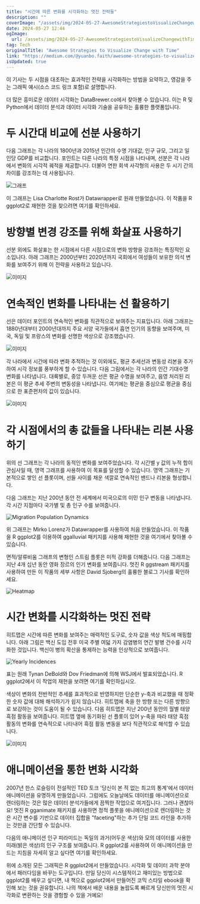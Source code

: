 ```yaml
---
title: "시간에 따른 변화를 시각화하는 멋진 전략들"
description: ""
coverImage: "/assets/img/2024-05-27-AwesomeStrategiestoVisualizeChangewithTime_0.png"
date: 2024-05-27 12:44
ogImage:
  url: /assets/img/2024-05-27-AwesomeStrategiestoVisualizeChangewithTime_0.png
tag: Tech
originalTitle: "Awesome Strategies to Visualize Change with Time"
link: "https://medium.com/@yuanbo.faith/awesome-strategies-to-visualize-change-with-time-f8a7fa8362f2"
isUpdated: true
---
```


이 기사는 두 시점을 대조하는 효과적인 전략을 시각화하는 방법을 요약하고, 영감을 주는 그래픽 예시(소스 코드 링크 포함)로 설명합니다.

더 많은 흥미로운 데이터 시각화는 DataBrewer.co에서 찾아볼 수 있습니다. 이는 R 및 Python에서 데이터 분석과 데이터 시각화 기술을 공유하는 훌륭한 플랫폼입니다.

# 두 시간대 비교에 선분 사용하기

다음 그래프는 각 나라의 1800년과 2015년 인간의 수명 기대값, 인구 규모, 그리고 일인당 GDP를 비교합니다. 포인트는 다른 나라의 특정 시점을 나타내며, 선분은 각 나라에서 변화의 시각적 궤적을 제공합니다. 더불어 연한 회색 사각형의 사용은 두 시기 간의 차이를 강조하는 데 사용됩니다.

<!-- cozy-coder - 수평 -->

<ins class="adsbygoogle"
     style="display:block"
     data-ad-client="ca-pub-4877378276818686"
     data-ad-slot="1107185301"
     data-ad-format="auto"
     data-full-width-responsive="true"></ins>

<script>
     (adsbygoogle = window.adsbygoogle || []).push({});
</script>

![그래프](/assets/img/2024-05-27-AwesomeStrategiestoVisualizeChangewithTime_0.png)

이 그래프는 Lisa Charlotte Rost가 Datawrapper로 원래 만들었습니다. 이 작품을 R ggplot2로 재현한 것을 찾으려면 여기를 확인하세요.

# 방향별 변경 강조를 위해 화살표 사용하기

선분 외에도 화살표는 한 시점에서 다른 시점으로의 변화 방향을 강조하는 특징적인 요소입니다. 아래 그래프는 2000년부터 2020년까지 국회에서 여성들이 보유한 의석 변화를 보여주기 위해 이 전략을 사용하고 있습니다.

<!-- cozy-coder - 수평 -->

<ins class="adsbygoogle"
     style="display:block"
     data-ad-client="ca-pub-4877378276818686"
     data-ad-slot="1107185301"
     data-ad-format="auto"
     data-full-width-responsive="true"></ins>

<script>
     (adsbygoogle = window.adsbygoogle || []).push({});
</script>

![이미지](/assets/img/2024-05-27-AwesomeStrategiestoVisualizeChangewithTime_1.png)

# 연속적인 변화를 나타내는 선 활용하기

선은 데이터 포인트의 연속적인 변화를 직관적으로 보여주는 지표입니다. 아래 그래프는 1880년대부터 2000년대까지 주요 서양 국가들에서 흡연 인기의 동향을 보여주며, 미국, 독일 및 프랑스의 변화를 선명한 색상으로 강조했습니다.

![이미지](/assets/img/2024-05-27-AwesomeStrategiestoVisualizeChangewithTime_2.png)

<!-- cozy-coder - 수평 -->

<ins class="adsbygoogle"
     style="display:block"
     data-ad-client="ca-pub-4877378276818686"
     data-ad-slot="1107185301"
     data-ad-format="auto"
     data-full-width-responsive="true"></ins>

<script>
     (adsbygoogle = window.adsbygoogle || []).push({});
</script>

각 나라에서 시간에 따라 변화 추적하는 것 이외에도, 평균 추세선과 변동성 리본을 추가하여 시각 정보를 풍부하게 할 수 있습니다. 다음 그림에서는 각 나라의 인간 기대수명 변화를 나타냅니다. 대륙별로, 중앙 두꺼운 선은 평균 수명을 보여주고, 음영 처리된 리본은 이 평균 추세 주변의 변동성을 나타냅니다. 여기에는 평균을 중심으로 평균을 중심으로 한 표준편차의 값이 있습니다.

![이미지](/assets/img/2024-05-27-AwesomeStrategiestoVisualizeChangewithTime_3.png)

# 각 시점에서의 총 값들을 나타내는 리본 사용하기

위의 선 그래프는 각 나라의 동적인 변화를 보여주었습니다. 각 시간별 y 값의 누적 합이 관심사일 때, 영역 그래프를 사용하여 이 목표를 달성할 수 있습니다. 영역 그래프는 기본적으로 쌓인 선 플롯이며, 선들 사이를 채운 색깔로 연속적인 밴드나 리본을 형성합니다.

<!-- cozy-coder - 수평 -->

<ins class="adsbygoogle"
     style="display:block"
     data-ad-client="ca-pub-4877378276818686"
     data-ad-slot="1107185301"
     data-ad-format="auto"
     data-full-width-responsive="true"></ins>

<script>
     (adsbygoogle = window.adsbygoogle || []).push({});
</script>

다음 그래프는 지난 200년 동안 전 세계에서 미국으로의 이민 인구 변동을 나타냅니다. 각 시간 지점마다 국가별 및 총 인구 수를 보여줍니다.

![Migration Population Dynamics](/assets/img/2024-05-27-AwesomeStrategiestoVisualizeChangewithTime_4.png)

위 그래프는 Mirko Lorenz가 Datawrapper를 사용하여 처음 만들었습니다. 이 작품을 R ggplot2를 이용하여 ggalluvial 패키지를 사용해 재현한 것을 여기에서 찾아볼 수 있습니다.

면적/알류비움 그래프의 변형인 스트림 플롯은 미적 강화를 더해줍니다. 다음 그래프는 지난 4개 십년 동안 영화 장르의 인기 변화를 보여줍니다. 멋진 R ggstream 패키지를 사용하여 만든 이 작품의 세부 사항은 David Sjoberg의 훌륭한 블로그 기사를 확인하세요.

<!-- cozy-coder - 수평 -->

<ins class="adsbygoogle"
     style="display:block"
     data-ad-client="ca-pub-4877378276818686"
     data-ad-slot="1107185301"
     data-ad-format="auto"
     data-full-width-responsive="true"></ins>

<script>
     (adsbygoogle = window.adsbygoogle || []).push({});
</script>

![Heatmap](/assets/img/2024-05-27-AwesomeStrategiestoVisualizeChangewithTime_5.png)

# 시간 변화를 시각화하는 멋진 전략

히트맵은 시간에 따른 변화를 보여주는 매력적인 도구로, 숫자 값을 색상 척도에 매핑합니다. 아래 그림은 백신 도입 전후 미국 주별 여덟 가지 감염병의 연간 발병 건수를 시각화한 것입니다. 백신이 병의 확산을 통제하는 능력을 인상적으로 보여줍니다.

![Yearly Incidences](/assets/img/2024-05-27-AwesomeStrategiestoVisualizeChangewithTime_6.png)

<!-- cozy-coder - 수평 -->

<ins class="adsbygoogle"
     style="display:block"
     data-ad-client="ca-pub-4877378276818686"
     data-ad-slot="1107185301"
     data-ad-format="auto"
     data-full-width-responsive="true"></ins>

<script>
     (adsbygoogle = window.adsbygoogle || []).push({});
</script>

표는 원래 Tynan DeBold와 Dov Friedman에 의해 WSJ에서 발표되었습니다. R ggplot2에서 이 작업의 재현을 보려면 여기를 확인하십시오.

색상이 변화의 전반적인 추세를 효과적으로 반영하지만 단순한 y-축과 비교했을 때 정확한 숫자 값에 대해 해석하기가 쉽지 않습니다. 히트맵에 축을 한 방향 또는 다른 방향으로 보강하는 것이 도움이 될 수 있습니다. 다음 히트맵은 지난 200년 동안의 월별 태양 흑점 활동을 보여줍니다. 히트맵 옆에 동기화된 선 플롯이 있어 y-축을 따라 태양 흑점 활동의 변화를 연속적으로 나타내어 흑점 활동 변동을 보다 직관적으로 해석할 수 있습니다.

![이미지](/assets/img/2024-05-27-AwesomeStrategiestoVisualizeChangewithTime_7.png)

# 애니메이션을 통한 변화 시각화

<!-- cozy-coder - 수평 -->

<ins class="adsbygoogle"
     style="display:block"
     data-ad-client="ca-pub-4877378276818686"
     data-ad-slot="1107185301"
     data-ad-format="auto"
     data-full-width-responsive="true"></ins>

<script>
     (adsbygoogle = window.adsbygoogle || []).push({});
</script>

2007년 한스 로슬링이 전설적인 TED 토크 '당신이 본 적 없는 최고의 통계'에서 데이터 애니메이션을 유명하게 만들었습니다. 그럼에도 오늘날에도 데이터를 애니메이션으로 렌더링하는 것은 많은 데이터 분석가들에게 끔찍한 작업으로 여겨집니다. 그러나 괜찮아요! 멋진 R gganimate 패키지를 사용하면 정적 플롯을 애니메이션으로 렌더링하는 것은 시간 변수를 기반으로 데이터 집합을 "faceting"하는 추가 단일 코드 라인을 추가하는 것만큼 간단할 수 있습니다.

다음의 애니메이션 인구 피라미드는 독일의 과거(어두운 색상)와 모의 데이터를 사용한 미래(밝은 색상)의 인구 구조를 보여줍니다. R ggplot2를 사용하여 이 애니메이션을 만드는 지침을 자세히 알고 싶다면 여기를 확인하세요.

위에 소개된 모든 그래픽은 R ggplot2에서 만들었습니다. 시각화 및 데이터 과학 분야에서 패러다임을 바꾸는 도구입니다. 만일 당신이 시스템적이고 재미있는 방법으로 ggplot2를 배우고 싶다면, 내 책으로 ggplot2에서 만들어진 코믹 스타일 ebook을 확인해 보는 것을 권유합니다. 나의 책에서 배운 내용을 놀랍도록 빠르게 당신만의 멋진 시각화로 변환하는 것을 경험할 수 있을 거예요!
